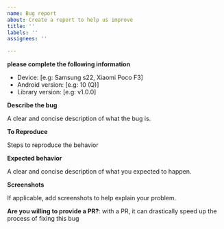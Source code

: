 ```yaml
---
name: Bug report
about: Create a report to help us improve
title: ''
labels: ''
assignees: ''

---
```


**please complete the following information**

- Device: [e.g: Samsung s22, Xiaomi Poco F3]
- Android version: [e.g: 10 (Q)]
- Library version: [e.g: v1.0.0]

**Describe the bug**

A clear and concise description of what the bug is.

**To Reproduce**

Steps to reproduce the behavior

**Expected behavior**

A clear and concise description of what you expected to happen.

**Screenshots**

If applicable, add screenshots to help explain your problem.

**Are you willing to provide a PR?**:  with a PR, it can drastically speed up the process of fixing this bug
